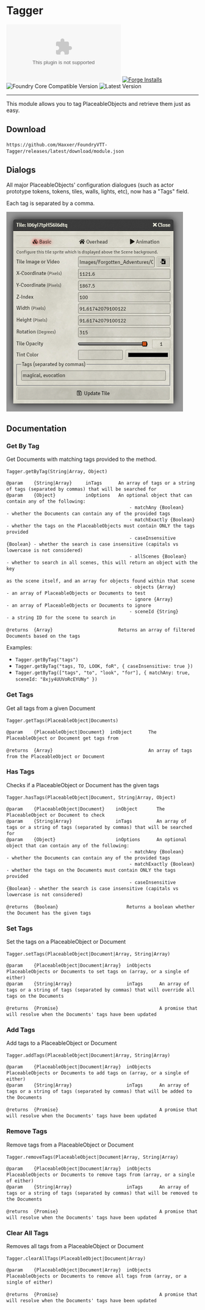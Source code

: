 # Tagger

![Latest Release Download Count](https://img.shields.io/github/downloads/Haxxer/FoundryVTT-Tagger/latest/module.zip?color=2b82fc&label=DOWNLOADS&style=for-the-badge) [![Forge Installs](https://img.shields.io/badge/dynamic/json?label=Forge%20Installs&query=package.installs&suffix=%25&url=https%3A%2F%2Fforge-vtt.com%2Fapi%2Fbazaar%2Fpackage%2Fitem-piles&colorB=006400&style=for-the-badge)](https://forge-vtt.com/bazaar#package=item-piles) ![Foundry Core Compatible Version](https://img.shields.io/badge/dynamic/json.svg?url=https%3A%2F%2Fgithub.com%2FHaxxer%2FFoundryVTT-Tagger%2Freleases%2Flatest%2Fdownload%2Fmodule.json&label=Foundry%20Version&query=$.compatibleCoreVersion&colorB=orange&style=for-the-badge) ![Latest Version](https://img.shields.io/badge/dynamic/json.svg?url=https%3A%2F%2Fgithub.com%2FHaxxer%2FFoundryVTT-Tagger%2Freleases%2Flatest%2Fdownload%2Fmodule.json&label=Latest%20Release&prefix=v&query=$.version&colorB=red&style=for-the-badge)

---

This module allows you to tag PlaceableObjects and retrieve them just as easy.

## Download

`https://github.com/Haxxer/FoundryVTT-Tagger/releases/latest/download/module.json`

## Dialogs

All major PlaceableObjects' configuration dialogues (such as actor prototype tokens, tokens, tiles, walls, lights, etc), now has a "Tags" field.

Each tag is separated by a comma.

![img.png](docs/token-config.png)

## Documentation

### Get By Tag
Get Documents with matching tags provided to the method.

`Tagger.getByTag(String|Array, Object)`

```
@param    {String|Array}     inTags      An array of tags or a string of tags (separated by commas) that will be searched for
@param    {Object}           inOptions   An optional object that can contain any of the following:
                                             - matchAny {Boolean}        - whether the Documents can contain any of the provided tags
                                             - matchExactly {Boolean}    - whether the tags on the PlaceableObjects must contain ONLY the tags provided
                                             - caseInsensitive {Boolean} - whether the search is case insensitive (capitals vs lowercase is not considered)
                                             - allScenes {Boolean}       - whether to search in all scenes, this will return an object with the key
                                                                           as the scene itself, and an array for objects found within that scene
                                             - objects {Array}           - an array of PlaceableObjects or Documents to test
                                             - ignore {Array}            - an array of PlaceableObjects or Documents to ignore
                                             - sceneId {String}          - a string ID for the scene to search in

@returns  {Array}                        Returns an array of filtered Documents based on the tags
```

Examples:

- `Tagger.getByTag("tags")`
- `Tagger.getByTag("tags, TO, LOOK, foR", { caseInsensitive: true })`
- `Tagger.getByTag(["tags", "to", "look", "for"], { matchAny: true, sceneId: "8xjy4UUVoRcEYUNy" })`

### Get Tags
Get all tags from a given Document

`Tagger.getTags(PlaceableObject|Documents)`

```
@param    {PlaceableObject|Document}  inObject      The PlaceableObject or Document get tags from

@returns  {Array}                                   An array of tags from the PlaceableObject or Document
```


### Has Tags
Checks if a PlaceableObject or Document has the given tags

`Tagger.hasTags(PlaceableObject|Document, String|Array, Object)`

```
@param    {PlaceableObject|Document}    inObject       The PlaceableObject or Document to check
@param    {String|Array}                inTags         An array of tags or a string of tags (separated by commas) that will be searched for
@param    {Object}                      inOptions      An optional object that can contain any of the following:
                                             - matchAny {Boolean}        - whether the Documents can contain any of the provided tags
                                             - matchExactly {Boolean}    - whether the tags on the Documents must contain ONLY the tags provided
                                             - caseInsensitive {Boolean} - whether the search is case insensitive (capitals vs lowercase is not considered)

@returns  {Boolean}                         Returns a boolean whether the Document has the given tags
```

### Set Tags

Set the tags on a PlaceableObject or Document

`Tagger.setTags(PlaceableObject|Document|Array, String|Array)`

```
@param    {PlaceableObject|Document|Array}  inObjects   PlaceableObjects or Documents to set tags on (array, or a single of either)
@param    {String|Array}                    inTags      An array of tags or a string of tags (separated by commas) that will override all tags on the Documents

@returns  {Promise}                                     A promise that will resolve when the Documents' tags have been updated
```

### Add Tags

Add tags to a PlaceableObject or Document

`Tagger.addTags(PlaceableObject|Document|Array, String|Array)`

```
@param    {PlaceableObject|Document|Array}  inObjects   PlaceableObjects or Documents to add tags on (array, or a single of either)
@param    {String|Array}                    inTags      An array of tags or a string of tags (separated by commas) that will be added to the Documents

@returns  {Promise}                                     A promise that will resolve when the Documents' tags have been updated
```

### Remove Tags

Remove tags from a PlaceableObject or Document

`Tagger.removeTags(PlaceableObject|Document|Array, String|Array)`

```
@param    {PlaceableObject|Document|Array}  inObjects   PlaceableObjects or Documents to remove tags from (array, or a single of either)
@param    {String|Array}                    inTags      An array of tags or a string of tags (separated by commas) that will be removed to the Documents

@returns  {Promise}                                     A promise that will resolve when the Documents' tags have been updated
```

### Clear All Tags

Removes all tags from a PlaceableObject or Document

`Tagger.clearAllTags(PlaceableObject|Document|Array)`

```
@param    {PlaceableObject|Document|Array}  inObjects   PlaceableObjects or Documents to remove all tags from (array, or a single of either)

@returns  {Promise}                                     A promise that will resolve when the Documents' tags have been updated
```
